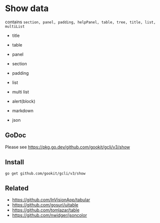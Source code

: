 # Show data

contains `section, panel, padding, helpPanel, table, tree, title, list, multiList`

- title
- table
- panel
- section
- padding
- list
- multi list
- alert(block)

- markdown
- json

## GoDoc

Please see https://pkg.go.dev/github.com/gookit/gcli/v3/show

## Install

```shell
go get github.com/gookit/gcli/v3/show
```

## Related

- https://github.com/InVisionApp/tabular
- https://github.com/gosuri/uitable
- https://github.com/tomlazar/table
- https://github.com/nwidger/jsoncolor
